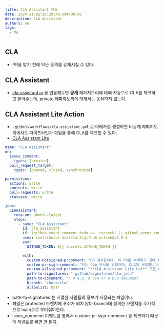 ```yaml
---
title: CLA Assistant 적용
date: 2024-11-02T16:29:49.694+09:00
description: CLA Assistant
authors: me
tags:
  - me
---
```


## CLA

- PR을 받기 전에 약관 동의를 강제시킬 수 있다.

## CLA Assistant

- [cla-assistant.io](https://cla-assistant.io/) 을 연동해두면 **공개** 레파지토리에 대해 자동으로 CLA를 체크하고 받아주는데, private 레파지토리에 대해서는 동작하지 않는다.

## CLA Assistant Lite Action

- `.github/workflows/cla-assistant.yml` 로 아래처럼 생성하면 비공개 레파지토리에서도 파이프라인과 파일을 통해 CLA를 체크할 수 있다.
- [CLA Assistant Lite](https://github.com/contributor-assistant/github-action)

```yaml
name: "CLA Assistant"
on:
  issue_comment:
    types: [created]
  pull_request_target:
    types: [opened, closed, synchronize]

permissions:
  actions: write
  contents: write
  pull-requests: write
  statuses: write

jobs:
  CLAAssistant:
    runs-on: ubuntu-latest
    steps:
      - name: "CLA Assistant"
        id: cla_assistant
        if: (github.event.comment.body == 'recheck' || github.event.comment.body == '저는 CLA 문서를 읽었으며, CLA에 서명합니다.') || github.event_name == 'pull_request_target'
        uses: contributor-assistant/github-action@v2.6.1
        env:
          GITHUB_TOKEN: ${{ secrets.GITHUB_TOKEN }}

        with:
          custom-notsigned-prcomment: "PR 감사합니다. 이 PR을 수락하기 전에 Contributor License Agreement에 동의하셔야합니다. CLA는 아래 문장과 동일한 코멘트를 추가해주시면 서명할 수 있습니다."
          custom-pr-sign-comment: "저는 CLA 문서를 읽었으며, CLA에 서명합니다."
          custom-allsigned-prcomment: "**CLA Assistant Lite bot** 모든 Contributor가 CLA에 서명했습니다."
          path-to-signatures: ".github/signatures/cla.json"
          path-to-document: "" # e.g. a CLA or a DCO document
          branch: "chore/cla"
          allowlist: bot*
```

- path-to-signatures 는 서명한 사람들의 정보가 저장되는 파일이다.
- 파일은 protected 브랜치에 푸쉬가 되지 않아 branch에 정의한 브랜치를 주기적으로 main으로 부어줘야한다.
- issue_comment 이벤트를 통해서 custom-pr-sign-comment 를 체크하기 때문에 이벤트를 빼면 안 된다.
